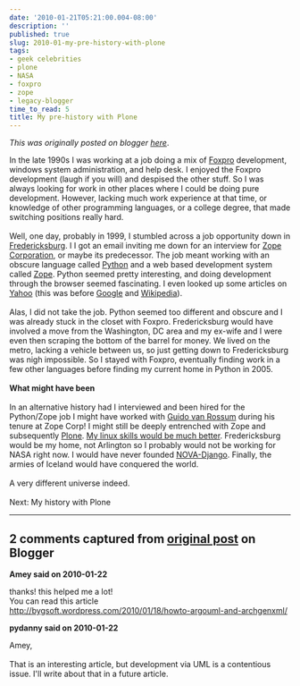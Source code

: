 ```yaml
---
date: '2010-01-21T05:21:00.004-08:00'
description: ''
published: true
slug: 2010-01-my-pre-history-with-plone
tags:
- geek celebrities
- plone
- NASA
- foxpro
- zope
- legacy-blogger
time_to_read: 5
title: My pre-history with Plone
---
```


*This was originally posted on blogger [here](https://pydanny.blogspot.com/2010/01/my-pre-history-with-plone.html)*.<div>In the late 1990s I was working at a job doing a mix of <a href="http://en.wikipedia.org/wiki/Foxpro">Foxpro</a> development, windows system administration, and help desk. I enjoyed the Foxpro development (laugh if you will) and despised the other stuff. So I was always looking for work in other places where I could be doing pure development. However, lacking much work experience at that time, or knowledge of other programming languages, or a college degree, that made switching positions really hard.</div><div><br /></div><div>Well, one day, probably in 1999, I stumbled across a job opportunity down in <a href="http://en.wikipedia.org/wiki/Fredericksburg,_Virginia">Fredericksburg</a>. I I got an email inviting me down for an interview for <a href="http://www.zope.com/">Zope Corporation</a>, or maybe its predecessor. The job meant working with an obscure language called <a href="http://python.org">Python</a> and a web based development system called <a href="http://zope2.zope.org/">Zope</a>. Python seemed pretty interesting, and doing development through the browser seemed fascinating. I even looked up some articles on <a href="http://yahoo.com">Yahoo</a> (this was before <a href="http://google.com">Google</a> and <a href="http://en.wikipedia.org">Wikipedia</a>).</div><div><br /></div><div>Alas, I did not take the job. Python seemed too different and obscure and I was already stuck in the closet with Foxpro. Fredericksburg would have involved a move from the Washington, DC area and my ex-wife and I were even then scraping the bottom of the barrel for money. We lived on the metro, lacking a vehicle between us, so just getting down to Fredericksburg was nigh impossible. So I stayed with Foxpro, eventually finding work in a few other languages before finding my current home in Python in 2005.</div><div><br /></div><div><b>What might have been</b></div><div><br /></div><div>In an alternative history had I interviewed and been hired for the Python/Zope job I might have worked with <a href="http://en.wikipedia.org/wiki/Guido_van_Rossum">Guido van Rossum</a> during his tenure at Zope Corp! I might still be deeply entrenched with Zope and subsequently <a href="http://plone.org">Plone</a>. <a href="http://pydanny.blogspot.com/2010/01/learn-something-new-every-year.html">My linux skills would be much better</a>. Fredericksburg would be my home, not Arlington so I probably would not be working for NASA right now. I would have never founded <a href="http://www.meetup.com/NOVA-django">NOVA-Django</a>. Finally, the armies of Iceland would have conquered the world. </div><div><br /></div><div>A very different universe indeed.</div><div><br /></div><div>Next: My history with Plone</div>

---

## 2 comments captured from [original post](https://pydanny.blogspot.com/2010/01/my-pre-history-with-plone.html) on Blogger

**Amey said on 2010-01-22**

thanks! this helped me a lot!<br />You can read this article <br />http://bygsoft.wordpress.com/2010/01/18/howto-argouml-and-archgenxml/

**pydanny said on 2010-01-22**

Amey,<br /><br />That is an interesting article, but development via UML is a contentious issue. I'll write about that in a future article.

